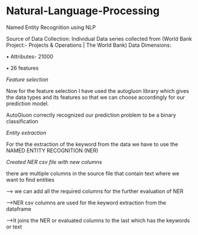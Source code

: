 # Natural-Language-Processing
Named Entity Recognition using NLP

Source of Data Collection: Individual Data series collected from (World Bank Project:- Projects & Operations | The World Bank) 
Data Dimensions:

•	Attributes- 21000

•	26 features

*Feature selection*

Now for the feature selection I have used the autogluon library which gives the data types and its features so that we can choose accordingly for our prediction model.

AutoGluon correctly recognized our prediction problem to be a binary classification 

*Entity extraction*

For the the extraction of the keyword from the data we have to use the NAMED ENTITY RECOGNITION (NER)

*Created NER csv file with new columns*

there are multiple columns in the source file that contain text where we want to find entities

--> we can add all the required columns for the further evaluation of NER

-->NER csv columns are used for the keyword extraction from the dataframe

-->It joins the NER or evaluated columns to the last which has the keywords or text



